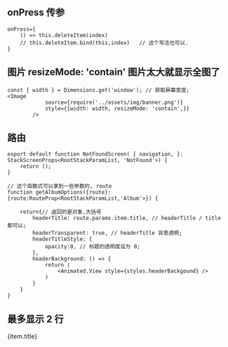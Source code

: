 ##  onPress 传参
    onPress={ 
        () => this.deleteItem(index) 
        // this.deleteItem.bind(this,index)   // 这个写法也可以.
    }

##  图片 resizeMode: 'contain' 图片太大就显示全图了
    const { width } = Dimensions.get('window'); // 获取屏幕宽度;
    <Image 
				source={require('../assets/img/banner.png')} 
				style={{width: width, resizeMode: 'contain',}}
			/>

##  路由
    export default function NotFoundScreen( { navigation, }: StackScreenProps<RootStackParamList, 'NotFound'>) {
        return ();
    }

    // 这个函数式可以拿到一些参数的, route
    function getAlbumOptions({route}: {route:RouteProp<RootStackParamList,'Album'>}) {

        return{// 返回的是对象,大括号
            headerTitle: route.params.item.title, // headerTitle / title 都可以;
            headerTransparent: true, // headerTitle 背景透明;
            headerTitleStyle: {  
                opacity:0, // 标题的透明度设为 0;
            },
            headerBackground: () => {
                return (
                    <Animated.View style={styles.headerBackgound} />
                )
            }
        } 
    }

##  最多显示 2 行
   <Text numberOfLines={2}>{item.title}</Text>